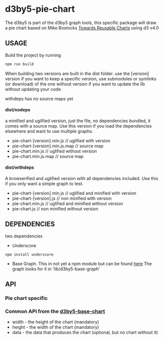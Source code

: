 # d3by5-pie-chart
The d3by5 is part of the d3by5 graph tools, this specific package will draw a pie chart based on Mike Bostocks [Towards Reusable Charts](https://bost.ocks.org/mike/chart/) using d3 v4.0

## USAGE
Build the project by running
```bash
npm run build
```


When building two versions are built in the dist folder.
use the [version] version if you want to keep a specific version, use submodules or symlinks (or download) of the one without version if you want to update the lib without updating your code

withdeps has no source maps yet

#### dist/nodeps
a minified and uglified version, just the file, no dependencies bundled, it comes with a source map. Use this version if you load the dependencies elsewhere and want to use multiple graphs.
* pie-chart-[version].min.js     // uglified with version
* pie-chart-[version].min.js.map // source map
* pie-chart.min.js               // uglified without version
* pie-chart.min.js.map           // source map

#### dist/withdeps
A browserified and uglified version with all dependencies included. Use this if you only want a simple graph to test.
* pie-chart-[version].min.js    // uglified and minified with version
* pie-chart-[version].js        // non minified with version
* pie-chart.min.js              // uglified and minified without version
* pie-chart.js                  // non minified without version

## DEPENDENCIES
two dependencies
* Underscore
```
npm install underscore
```
* Base Graph. This in not yet a npm module but can be found [here](https://github.com/kartoteket/d3by5-base-chart) The graph looks for it in 'lib/d3by5-base-graph'


## API
### Pie chart specific

### Common API from the [d3by5-base-chart](https://github.com/kartoteket/d3by5-base-chart)
* width  - the height of the chart (mandatory)
* height - the width of the chart (mandatory)
* data   - the data that produces the chart (optional, but no chart without it)
